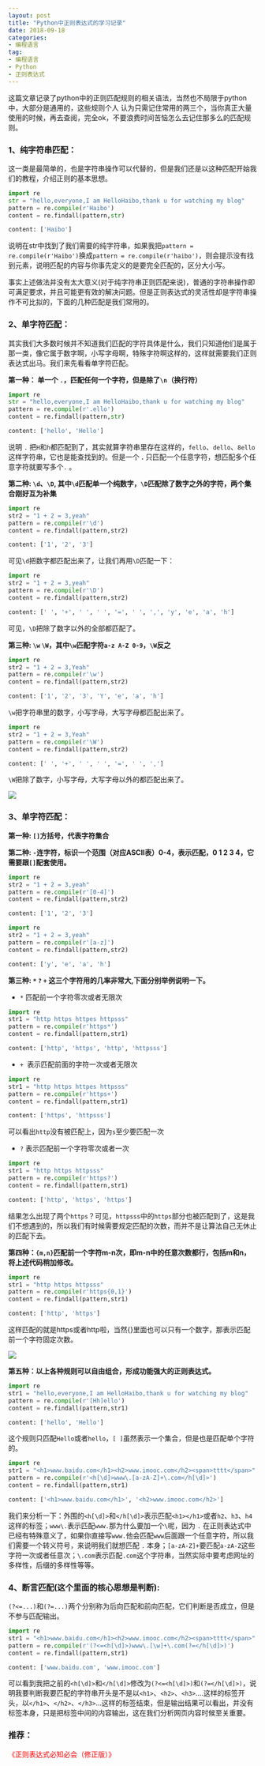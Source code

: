 ```yaml
---
layout: post
title: "Python中正则表达式的学习记录"
date: 2018-09-18
categories:
- 编程语言
tag:
- 编程语言
- Python
- 正则表达式
---
```


这篇文章记录了python中的正则匹配规则的相关语法，当然也不局限于python中，大部分是通用的，这些规则个人
认为只需记住常用的两三个，当你真正大量使用的时候，再去查阅，完全ok，不要浪费时间苦恼怎么去记住那多么的匹配规则。

### 1、纯字符串匹配：

这一类是最简单的，也是字符串操作可以代替的，但是我们还是以这种匹配开始我们的教程，介绍正则的基本思想。

```python
import re
str = "hello,everyone,I am HelloHaibo,thank u for watching my blog"
pattern = re.compile(r'Haibo')
content = re.findall(pattern,str)
```

```python
content: ['Haibo']
```
说明在str中找到了我们需要的纯字符串，如果我把`pattern = re.compile(r'Haibo')`换成`pattern = re.compile(r'haibo')`，则会提示没有找到元素，说明匹配的内容与你事先定义的是要完全匹配的，区分大小写。

事实上述做法并没有太大意义(对于纯字符串正则匹配来说)，普通的字符串操作即可满足要求，并且可能更有效的解决问题。但是正则表达式的灵活性却是字符串操作不可比拟的，下面的几种匹配是我们常用的。

### 2、单字符匹配：

其实我们大多数时候并不知道我们匹配的字符具体是什么，我们只知道他们是属于那一类，像它属于数字啊，小写字母啊，特殊字符啊这样的，这样就需要我们正则表达式出马。我们来先看看单字符匹配。

**第一种： 单一个 `.`，匹配任何一个字符，但是除了`\n`（换行符）**

```python
import re
str = "hello,everyone,I am HelloHaibo,thank u for watching my blog"
pattern = re.compile(r'.ello')
content = re.findall(pattern,str)
```

```python
content: ['hello', 'Hello']
```

说明 `.` 把`H`和`h`都匹配到了，其实就算字符串里存在这样的，`fello`、`dello`、`8ello`这样字符串，它也是能查找到的。但是一个 **.** 只匹配一个任意字符，想匹配多个任意字符就要写多个`.` 。

**第二种: `\d`、`\D`, 其中`\d`匹配单一个纯数字，`\D`匹配除了数字之外的字符，两个集合刚好互为补集**

```python
import re
str2 = "1 + 2 = 3,yeah"
pattern = re.compile(r'\d')
content = re.findall(pattern,str2)
```

```python
content: ['1', '2', '3']
```

可见`\d`把数字都匹配出来了，让我们再用`\D`匹配一下：

```python
import re
str2 = "1 + 2 = 3,yeah"
pattern = re.compile(r'\D')
content = re.findall(pattern,str2)
```

```python
content: [' ', '+', ' ', ' ', '=', ' ', ',', 'y', 'e', 'a', 'h']
```

可见，`\D`把除了数字以外的全部都匹配了。

**第三种:  `\w` `\W`，其中`\w`匹配字符`a-z A-Z 0-9`，`\W`反之**

```python
import re
str2 = "1 + 2 = 3,Yeah"
pattern = re.compile(r'\w')
content = re.findall(pattern,str2)
```

```python
content: ['1', '2', '3', 'Y', 'e', 'a', 'h']
```

`\w`把字符串里的数字，小写字母，大写字母都匹配出来了。

```python
import re
str2 = "1 + 2 = 3,Yeah"
pattern = re.compile(r'\W')
content = re.findall(pattern,str2)
```

```python
content: [' ', '+', ' ', ' ', '=', ' ', ',']
```

`\W`把除了数字，小写字母，大写字母以外的都匹配出来了。

<img src="/assets/images/posts/re/1.png">

### 3、单字符匹配：

**第一种: `[]`方括号，代表字符集合**<br>

**第二种: `-`连字符，标识一个范围（对应ASCII表）0-4，表示匹配，0 1 2 3 4，它需要跟`[]`配套使用。**

```python
import re
str2 = "1 + 2 = 3,yeah"
pattern = re.compile(r'[0-4]')
content = re.findall(pattern,str2)
```
```python
content: ['1', '2', '3']
```
```python
import re
str2 = "1 + 2 = 3,yeah"
pattern = re.compile(r'[a-z]')
content = re.findall(pattern,str2)
```
```python
content: ['y', 'e', 'a', 'h']
```


**第三种:  `*`  `?`  `+` 这三个字符用的几率非常大,下面分别举例说明一下。**

- `*` 匹配前一个字符零次或者无限次

```python
import re
str1 = "http https httpes httpsss"
pattern = re.compile(r'https*')
content = re.findall(pattern,str1)
```
```python
content: ['http', 'https', 'http', 'httpsss']
```

- `+ `表示匹配前面的字符一次或者无限次

```python
import re
str1 = "http https httpes httpsss"
pattern = re.compile(r'https+')
content = re.findall(pattern,str1)
```
```python
content: ['https', 'httpsss']
```

可以看出`http`没有被匹配上，因为`s`至少要匹配一次

- `?` 表示匹配前一个字符零次或者一次

```python
import re
str1 = "http https httpsss"
pattern = re.compile(r'https?')
content = re.findall(pattern,str1)
```
```python
content: ['http', 'https', 'https']
```
结果怎么出现了两个`https`？可见，`httpsss`中的`https`部分也被匹配到了，这是我们不想遇到的，所以我们有时候需要规定匹配的次数，而并不是让算法自己无休止的匹配下去。

**第四种：`{m,n}`匹配前一个字符m-n次，即m-n中的任意次数都行，包括m和n，将上述代码稍加修改。**

```python
import re
str1 = "http https httpsss"
pattern = re.compile(r'https{0,1}')
content = re.findall(pattern,str1)
```
```python
content: ['http', 'https']
```
这样匹配的就是https或者http啦，当然{}里面也可以只有一个数字，那表示匹配前一个字符固定次数。

<img src="/assets/images/posts/re/2.png"/>

**第五种：以上各种规则可以自由组合，形成功能强大的正则表达式。**

```python
import re
str1 = "hello,everyone,I am HelloHaibo,thank u for watching my blog"
pattern = re.compile(r'[Hh]ello')
content = re.findall(pattern,str1)
```
```python
content: ['hello', 'Hello']
```

这个规则只匹配`Hello`或者`hello`，`[ ]`虽然表示一个集合，但是也是匹配单个字符的。

```python
import re
str1 = "<h1>www.baidu.com</h1><h2>www.imooc.com</h2><span>tttt</span>"
pattern = re.compile(r'<h[\d]>www\.[a-zA-Z]+\.com</h[\d]>')
content = re.findall(pattern,str1)
```
```python
content: ['<h1>www.baidu.com</h1>', '<h2>www.imooc.com</h2>']
```

我们来分析一下：外围的`<h[\d]>`和`</h[\d]>`表示匹配`<h1></h1>`或者`h2`、`h3`、`h4`这样的标签；`www\.`表示匹配`www.`那为什么要加一个`\`呢，因为 `.` 在正则表达式中已经有特殊意义了，如果你直接写`www.`他会匹配`www`后面跟一个任意字符，所以我们需要一个转义符号，来说明我们就想匹配 `.` 本身；`[a-zA-Z]+`要匹配`a-zA-Z`这些字符一次或者任意次；`\.com`表示匹配`.com`这个字符串，当然实际中要考虑网址的多样性，后缀的多样性等等。

### 4、断言匹配(这个里面的核心思想是判断):

`(?<=...)`和`(?=...)`两个分别称为后向匹配和前向匹配，它们判断是否成立，但是不参与匹配输出。

```python
import re
str1 = "<h1>www.baidu.com</h1><h2>www.imooc.com</h2><span>tttt</span>"
pattern = re.compile(r'(?<=<h[\d]>)www\.[\w]+\.com(?=</h[\d]>)')
content = re.findall(pattern,str1)
```
```python
content: ['www.baidu.com', 'www.imooc.com']
```

可以看到我把之前的`<h[\d]>`和`</h[\d]>`修改为`(?<=<h[\d]>)`和`(?=</h[\d]>)`，说明我要判断我要匹配的字符串开头是不是以`<h1>`、`<h2>`、`<h3>`....这样的标签开头，以`</h1>`、`</h2>`、`</h3>`...这样的标签结束，但是输出结果可以看出，并没有标签本身，只是把标签中间的内容输出，这在我们分析网页内容时候至关重要。

### 推荐：
<font color=red>《正则表达式必知必会（修正版）》</font>

